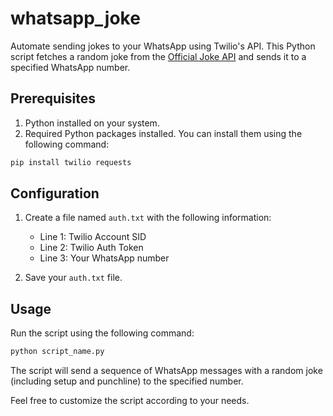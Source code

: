 # whatsapp_joke

Automate sending jokes to your WhatsApp using Twilio's API. This Python script fetches a random joke from the [Official Joke API](https://official-joke-api.appspot.com/) and sends it to a specified WhatsApp number.

## Prerequisites
1. Python installed on your system.
2. Required Python packages installed. You can install them using the following command:

```bash
pip install twilio requests
```

## Configuration
1. Create a file named `auth.txt` with the following information:
   - Line 1: Twilio Account SID
   - Line 2: Twilio Auth Token
   - Line 3: Your WhatsApp number

2. Save your `auth.txt` file.

## Usage
Run the script using the following command:

```bash
python script_name.py
```

The script will send a sequence of WhatsApp messages with a random joke (including setup and punchline) to the specified number.

Feel free to customize the script according to your needs.
